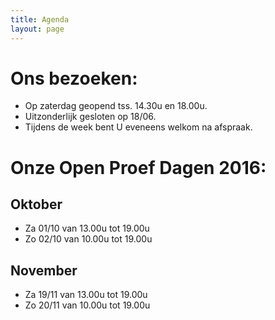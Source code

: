 ```yaml
---
title: Agenda
layout: page
---
```


Ons bezoeken:
============
* Op zaterdag geopend tss. 14.30u en 18.00u.
* Uitzonderlijk gesloten op 18/06.
* Tijdens de week bent U eveneens welkom na afspraak.

Onze Open Proef Dagen 2016:
===========================

Oktober
-------
* Za 01/10 van 13.00u tot 19.00u
* Zo 02/10 van 10.00u tot 19.00u

November
--------
* Za 19/11 van 13.00u tot 19.00u
* Zo 20/11 van 10.00u tot 19.00u


















